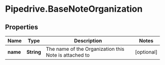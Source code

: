 # Pipedrive.BaseNoteOrganization

## Properties

Name | Type | Description | Notes
------------ | ------------- | ------------- | -------------
**name** | **String** | The name of the Organization this Note is attached to | [optional] 


